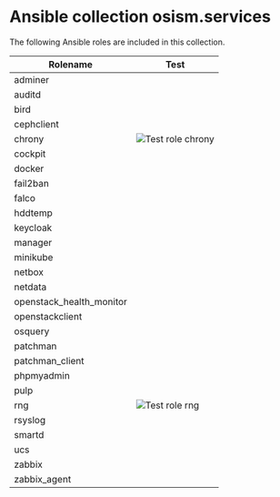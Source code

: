 # Ansible collection osism.services

The following Ansible roles are included in this collection.

| Rolename                 | Test                                                                                                               |
|------------------------- |--------------------------------------------------------------------------------------------------------------------|
| adminer                  |                                                                                                                    |
| auditd                   |                                                                                                                    |
| bird                     |                                                                                                                    |
| cephclient               |                                                                                                                    |
| chrony                   | ![Test role chrony](https://github.com/osism/ansible-collection-services/workflows/Test%20role%20chrony/badge.svg) |
| cockpit                  |                                                                                                                    |
| docker                   |                                                                                                                    |
| fail2ban                 |                                                                                                                    |
| falco                    |                                                                                                                    |
| hddtemp                  |                                                                                                                    |
| keycloak                 |                                                                                                                    |
| manager                  |                                                                                                                    |
| minikube                 |                                                                                                                    |
| netbox                   |                                                                                                                    |
| netdata                  |                                                                                                                    |
| openstack_health_monitor |                                                                                                                    |
| openstackclient          |                                                                                                                    |
| osquery                  |                                                                                                                    |
| patchman                 |                                                                                                                    |
| patchman_client          |                                                                                                                    |
| phpmyadmin               |                                                                                                                    |
| pulp                     |                                                                                                                    |
| rng                      | ![Test role rng](https://github.com/osism/ansible-collection-services/workflows/Test%20role%20rng/badge.svg)       |
| rsyslog                  |                                                                                                                    |
| smartd                   |                                                                                                                    |
| ucs                      |                                                                                                                    |
| zabbix                   |                                                                                                                    |
| zabbix_agent             |                                                                                                                    |
